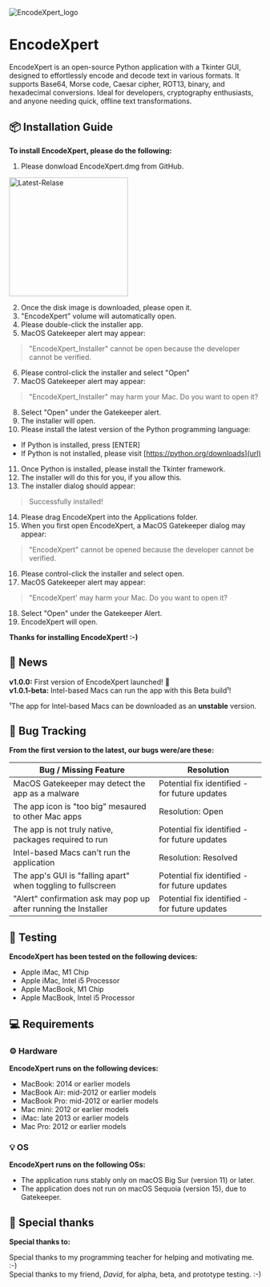 ![EncodeXpert_logo](https://github.com/user-attachments/assets/4c45b31d-4e5e-4739-bdb9-272d96c582f6)

# EncodeXpert
EncodeXpert is an open-source Python application with a Tkinter GUI, designed to effortlessly encode and decode text in various formats. It supports Base64, Morse code, Caesar cipher, ROT13, binary, and hexadecimal conversions. Ideal for developers, cryptography enthusiasts, and anyone needing quick, offline text transformations.

## 📦 Installation Guide
**To install EncodeXpert, please do the following:**
1. Please donwload EncodeXpert.dmg from GitHub.

<img width="237" alt="Latest-Relase" src="https://github.com/user-attachments/assets/3ce15910-55a7-4241-8326-e800be20305e">

2. Once the disk image is downloaded, please open it.
3. "EncodeXpert" volume will automatically open.
4. Please double-click the installer app.
5. MacOS Gatekeeper alert may appear:

>"EncodeXpert_Installer" cannot be open because the developer cannot be verified.

6. Please control-click the installer and select "Open"
7. MacOS Gatekeeper alert may appear:

>"EncodeXpert_Installer" may harm your Mac. Do you want to open it?

8. Select "Open" under the Gatekeeper alert.
9. The installer will open.
10. Please install the latest version of the Python programming language:

- If Python is installed, press [ENTER]
- If Python is not installed, please visit [https://python.org/downloads](url)

11. Once Python is installed, please install the Tkinter framework.
12. The installer will do this for you, if you allow this.
13. The installer dialog should appear:

>Successfully installed!

14. Please drag EncodeXpert into the Applications folder.
15. When you first open EncodeXpert, a MacOS Gatekeeper dialog may appear:

>"EncodeXpert" cannot be opened because the developer cannot be verified.

16. Please control-click the installer and select open.
17. MacOS Gatekeeper alert may appear:

>"EncodeXpert' may harm your Mac. Do you want to open it?

18. Select "Open" under the Gatekeeper Alert.
19. EncodeXpert will open.

**Thanks for installing EncodeXpert! :-)**

## 📰 News
**v1.0.0:** First version of EncodeXpert launched! 🎉  
**v1.0.1-beta:** Intel-based Macs can run the app with this Beta build¹!

¹The app for Intel-based Macs can be downloaded as an **unstable** version.

## 🐞 Bug Tracking
**From the first version to the latest, our bugs were/are these:**

| Bug / Missing Feature                                           | Resolution                                             |
| --------------------------------------------------------------- | ------------------------------------------------------ |
| MacOS Gatekeeper may detect the app as a malware                | Potential fix identified - for future updates          |
| The app icon is "too big" mesaured to other Mac apps            | Resolution: Open                                       |
| The app is not truly native, packages required to run           | Potential fix identified - for future updates          |
| Intel-based Macs can't run the application                      | Resolution: Resolved                                   |
| The app's GUI is "falling apart" when toggling to fullscreen    | Potential fix identified - for future updates          |
| "Alert" confirmation ask may pop up after running the Installer | Potential fix identified - for future updates          |

## 🧪 Testing
**EncodeXpert has been tested on the following devices:**
- Apple iMac, M1 Chip
- Apple iMac, Intel i5 Processor
- Apple MacBook, M1 Chip
- Apple MacBook, Intel i5 Processor

## 💻 Requirements

### ⚙️ Hardware
**EncodeXpert runs on the following devices:**
- MacBook: 2014 or earlier models
- MacBook Air: mid-2012 or earlier models
- MacBook Pro: mid-2012 or earlier models
- Mac mini: 2012 or earlier models
- iMac: late 2013 or earlier models
- Mac Pro: 2012 or earlier models

### 💡 OS
**EncodeXpert runs on the following OSs:**
- The application runs stably only on macOS Big Sur (version 11) or later.
- The application does not run on macOS Sequoia (version 15), due to Gatekeeper.

## 🙏 Special thanks
**Special thanks to:**

Special thanks to my programming teacher for helping and motivating me. :-)  
Special thanks to my friend, *David*, for alpha, beta, and prototype testing. :-)
